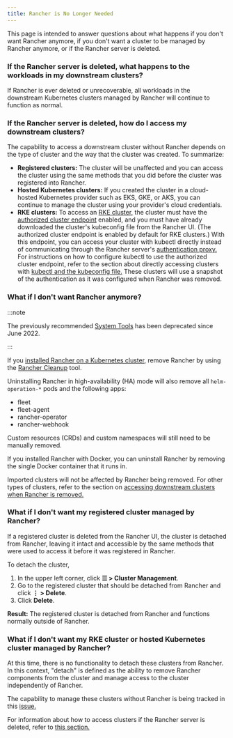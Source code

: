 ```yaml
---
title: Rancher is No Longer Needed
---
```


<head>
  <link rel="canonical" href="https://ranchermanager.docs.rancher.com/faq/rancher-is-no-longer-needed"/>
</head>

This page is intended to answer questions about what happens if you don't want Rancher anymore, if you don't want a cluster to be managed by Rancher anymore, or if the Rancher server is deleted.


### If the Rancher server is deleted, what happens to the workloads in my downstream clusters?

If Rancher is ever deleted or unrecoverable, all workloads in the downstream Kubernetes clusters managed by Rancher will continue to function as normal.

### If the Rancher server is deleted, how do I access my downstream clusters?

The capability to access a downstream cluster without Rancher depends on the type of cluster and the way that the cluster was created. To summarize:

- **Registered clusters:** The cluster will be unaffected and you can access the cluster using the same methods that you did before the cluster was registered into Rancher.
- **Hosted Kubernetes clusters:** If you created the cluster in a cloud-hosted Kubernetes provider such as EKS, GKE, or AKS, you can continue to manage the cluster using your provider's cloud credentials.
- **RKE clusters:** To access an [RKE cluster,](../../new_docs/cluster-administration/launch-kubernetes-with-rancher/launch-kubernetes-with-rancher.md) the cluster must have the [authorized cluster endpoint](../../new_docs/about-rancher/architecture/communicating-with-downstream-user-clusters.md#4-authorized-cluster-endpoint) enabled, and you must have already downloaded the cluster's kubeconfig file from the Rancher UI. (The authorized cluster endpoint is enabled by default for RKE clusters.) With this endpoint, you can access your cluster with kubectl directly instead of communicating through the Rancher server's [authentication proxy.](../../new_docs/about-rancher/architecture/communicating-with-downstream-user-clusters.md#1-the-authentication-proxy) For instructions on how to configure kubectl to use the authorized cluster endpoint, refer to the section about directly accessing clusters with [kubectl and the kubeconfig file.](../../new_docs/cluster-administration/manage-clusters/access-clusters/use-kubectl-and-kubeconfig.md#authenticating-directly-with-a-downstream-cluster) These clusters will use a snapshot of the authentication as it was configured when Rancher was removed.

### What if I don't want Rancher anymore?

:::note

The previously recommended [System Tools](../reference-guides/system-tools.md) has been deprecated since June 2022.

:::

If you [installed Rancher on a Kubernetes cluster,](../../new_docs/installation-and-upgrade/installation/install-upgrade-on-a-kubernetes-cluster.md) remove Rancher by using the [Rancher Cleanup](https://github.com/rancher/rancher-cleanup) tool.

Uninstalling Rancher in high-availability (HA) mode will also remove all `helm-operation-*` pods and the following apps:

- fleet
- fleet-agent
- rancher-operator
- rancher-webhook

Custom resources (CRDs) and custom namespaces will still need to be manually removed.

If you installed Rancher with Docker, you can uninstall Rancher by removing the single Docker container that it runs in.

Imported clusters will not be affected by Rancher being removed. For other types of clusters, refer to the section on [accessing downstream clusters when Rancher is removed.](#if-the-rancher-server-is-deleted-how-do-i-access-my-downstream-clusters)

### What if I don't want my registered cluster managed by Rancher?

If a registered cluster is deleted from the Rancher UI, the cluster is detached from Rancher, leaving it intact and accessible by the same methods that were used to access it before it was registered in Rancher.

To detach the cluster,

1. In the upper left corner, click **☰ > Cluster Management**.
2. Go to the registered cluster that should be detached from Rancher and click **⋮ > Delete**.
3. Click **Delete**.

**Result:** The registered cluster is detached from Rancher and functions normally outside of Rancher.

### What if I don't want my RKE cluster or hosted Kubernetes cluster managed by Rancher?

At this time, there is no functionality to detach these clusters from Rancher. In this context, "detach" is defined as the ability to remove Rancher components from the cluster and manage access to the cluster independently of Rancher.

The capability to manage these clusters without Rancher is being tracked in this [issue.](https://github.com/rancher/rancher/issues/25234)

For information about how to access clusters if the Rancher server is deleted, refer to [this section.](#if-the-rancher-server-is-deleted-how-do-i-access-my-downstream-clusters)

